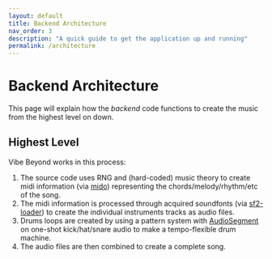 ```yaml
---
layout: default
title: Backend Architecture
nav_order: 3
description: "A quick guide to get the application up and running"
permalink: /architecture
---
```


# Backend Architecture

This page will explain how the *backend* code functions to create the music from the highest level on down.

## Highest Level

Vibe Beyond works in this process:
1. The source code uses RNG and (hard-coded) music theory to create midi information (via [mido](https://mido.readthedocs.io/)) representing the chords/melody/rhythm/etc of the song.
2. The midi information is processed through acquired soundfonts (via [sf2-loader](https://pypi.org/project/sf2-loader/)) to create the individual instruments tracks as audio files.
3. Drums loops are created by using a pattern system with [AudioSegment](https://audiosegment.readthedocs.io/en/latest/audiosegment.html) on one-shot kick/hat/snare audio to make a tempo-flexible drum machine.
4. The audio files are then combined to create a complete song.
